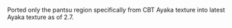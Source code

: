 Ported only the pantsu region specifically from CBT Ayaka texture into latest Ayaka texture as of 2.7.